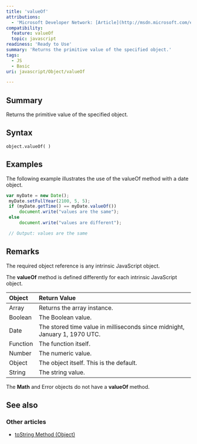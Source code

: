```yaml
---
title: 'valueOf'
attributions:
  - 'Microsoft Developer Network: [Article](http://msdn.microsoft.com/en-us/library/ie/ftx8swz5(v=vs.94).aspx)'
compatibility:
  feature: valueOf
  topic: javascript
readiness: 'Ready to Use'
summary: 'Returns the primitive value of the specified object.'
tags:
  - JS
  - Basic
uri: javascript/Object/valueOf

---
```

## Summary

Returns the primitive value of the specified object.

## Syntax

    object.valueOf( )

## Examples

The following example illustrates the use of the valueOf method with a date object.

``` js
var myDate = new Date();
 myDate.setFullYear(2100, 5, 5);
 if (myDate.getTime() == myDate.valueOf())
     document.write("values are the same");
 else
     document.write("values are different");

 // Output: values are the same
```

## Remarks

The required object reference is any intrinsic JavaScript object.

The **valueOf** method is defined differently for each intrinsic JavaScript object.

|Object|Return Value|
|:-----|:-----------|
|Array|Returns the array instance.|
|Boolean|The Boolean value.|
|Date|The stored time value in milliseconds since midnight, January 1, 1970 UTC.|
|Function|The function itself.|
|Number|The numeric value.|
|Object|The object itself. This is the default.|
|String|The string value.|

The **Math** and Error objects do not have a **valueOf** method.

## See also

### Other articles

-   [toString Method (Object)](/javascript/Object/toString)

